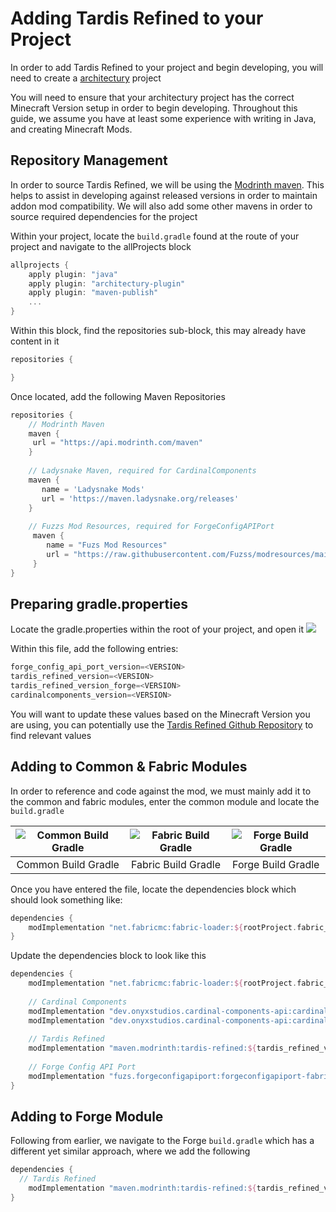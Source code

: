 # Adding Tardis Refined to your Project

In order to add Tardis Refined to your project and begin developing, you will need to create
a [architectury](https://github.com/architectury/architectury-templates/releases) project

You will need to ensure that your architectury project has the correct Minecraft Version setup in order to begin
developing. Throughout this guide, we assume you have at least some experience with writing in Java, and creating
Minecraft Mods.

## Repository Management

In order to source Tardis Refined, we will be using
the [Modrinth maven](https://support.modrinth.com/en/articles/8801191-modrinth-maven). This helps to assist in
developing against released versions in order to maintain addon mod compatibility. We will also add some other mavens in order to source required dependencies for the project

Within your project, locate the ``build.gradle`` found at the route of your project and navigate to the allProjects
block

```Groovy
allprojects {
    apply plugin: "java"
    apply plugin: "architectury-plugin"
    apply plugin: "maven-publish"
    ...
}
```

Within this block, find the repositories sub-block, this may already have content in it

```Groovy
repositories {

}
```

Once located, add the following Maven Repositories

```Groovy
repositories {
    // Modrinth Maven
    maven {
     url = "https://api.modrinth.com/maven" 
    }
    
    // Ladysnake Maven, required for CardinalComponents
    maven {
       name = 'Ladysnake Mods'
       url = 'https://maven.ladysnake.org/releases'
    }
    
    // Fuzzs Mod Resources, required for ForgeConfigAPIPort
     maven {
        name = "Fuzs Mod Resources"
        url = "https://raw.githubusercontent.com/Fuzss/modresources/main/maven/"
     }
}
```

## Preparing gradle.properties
Locate the gradle.properties within the root of your project, and open it
![](gradle_properties.png)

Within this file, add the following entries:
```Groovy
forge_config_api_port_version=<VERSION>
tardis_refined_version=<VERSION>
tardis_refined_version_forge=<VERSION>
cardinalcomponents_version=<VERSION>
```

You will want to update these values based on the Minecraft Version you are using, you can potentially use the [Tardis Refined Github Repository](https://github.com/WhoCraft/TardisRefined) to find relevant values


## Adding to Common & Fabric Modules

In order to reference and code against the mod, we must mainly add it to the common and fabric modules, enter the common module and
locate the ``build.gradle``

| ![Common Build Gradle](common_build_gradle.png) | ![Fabric Build Gradle](fabric_build_gradle.png) | ![Forge Build Gradle](forge_build_gradle.png) |
|:--:|:--:|:--:|
| Common Build Gradle | Fabric Build Gradle | Forge Build Gradle |



Once you have entered the file, locate the dependencies block which should look something like:
```Groovy
dependencies {
    modImplementation "net.fabricmc:fabric-loader:${rootProject.fabric_loader_version}"
}
```

Update the dependencies block to look like this

```Groovy
dependencies {
    modImplementation "net.fabricmc:fabric-loader:${rootProject.fabric_loader_version}"
   
    // Cardinal Components
    modImplementation "dev.onyxstudios.cardinal-components-api:cardinal-components-base:${rootProject.cardinalcomponents_version}"
    modImplementation "dev.onyxstudios.cardinal-components-api:cardinal-components-world:${rootProject.cardinalcomponents_version}"
    
    // Tardis Refined
    modImplementation "maven.modrinth:tardis-refined:${tardis_refined_version}"
    
    // Forge Config API Port
    modImplementation "fuzs.forgeconfigapiport:forgeconfigapiport-fabric:${rootProject.forge_config_api_port_version}"
}
```

## Adding to Forge Module
Following from earlier, we navigate to the Forge ``build.gradle`` which has a different yet similar approach, where we add the following

```Groovy
dependencies {
  // Tardis Refined
    modImplementation "maven.modrinth:tardis-refined:${tardis_refined_version_forge}"
}
```
